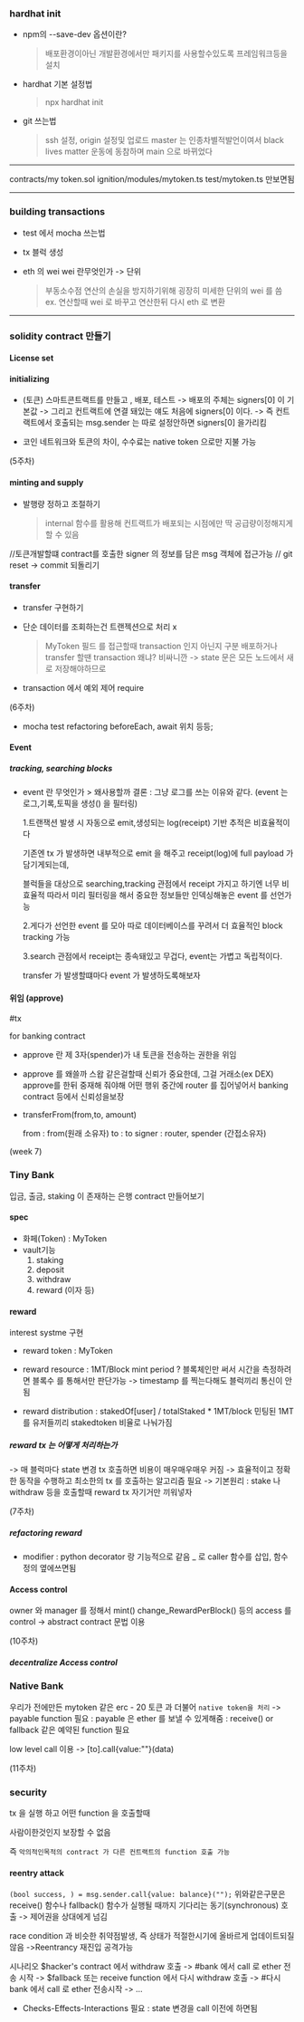 ### hardhat init

- npm의 --save-dev 옵션이란?

  > 배포환경이아닌 개발환경에서만 패키지를 사용할수있도록 프레임워크등을 설치

- hardhat 기본 설정법

  > npx hardhat init

- git 쓰는법
  > ssh 설정, origin 설정및 업로드
  > master 는 인종차별적발언이여서 black lives matter 운동에 동참하며 main 으로 바뀌었다

---

contracts/my token.sol
ignition/modules/mytoken.ts
test/mytoken.ts
만보면됨

---

### building transactions

- test 에서 mocha 쓰는법

- tx 블럭 생성

- eth 의 wei wei 란무엇인가 -> 단위
  > 부동소수점 연산의 손실을 방지하기위해 굉장히 미세한 단위의 wei 를 씀
  > ex. 연산할때 wei 로 바꾸고 연산한뒤 다시 eth 로 변환

---

### solidity contract 만들기

#### License set

#### initializing

- (토큰) 스마트콘트랙트를 만들고 , 배포, 테스트
  -> 배포의 주체는 signers[0] 이 기본값
  -> 그리고 컨트랙트에 연결 돼있는 얘도 처음에 signers[0] 이다.
  -> 즉 컨트랙트에서 호출되는 msg.sender 는 따로 설정안하면 signers[0] 을가리킴

- 코인 네트워크와 토큰의 차이, 수수료는 native token 으로만 지불 가능

(5주차)

#### minting and supply

- 발행량 정하고 조절하기
  > internal 함수를 활용해 컨트랙트가 배포되는 시점에만 딱 공급량이정해지게 할 수 있음

//토큰개발할떄 contract를 호출한 signer 의 정보를 담은 msg 객체에 접근가능
// git reset -> commit 되돌리기

#### transfer

- transfer 구현하기

- 단순 데이터를 조회하는건 트랜젝션으로 처리 x

  > MyToken 필드 를 접근할때 transaction 인지 아닌지 구분
  > 배포하거나 transfer 할땐 transaction
  > 왜냐? 비싸니깐 -> state 문은 모든 노드에서 새로 저장해야하므로

- transaction 에서 예외 제어 require

(6주차)

- mocha test refactoring
  beforeEach, await 위치 등등;

#### Event

##### tracking, searching blocks

- event 란 무엇인가 > 왜사용할까
  결론 : 그냥 로그를 쓰는 이유와 같다.
  (event 는 로그,기록,토픽을 생성() 을 필터링)

  1.트랜잭션 발생 시 자동으로 emit,생성되는 log(receipt) 기반 추적은 비효율적이다

  기존엔 tx 가 발생하면 내부적으로 emit 을 해주고
  receipt(log)에 full payload 가 담기게되는데,

  블럭들을 대상으로 searching,tracking 관점에서 receipt 가지고 하기엔 너무 비효율적
  따라서 미리 필터링을 해서 중요한 정보들만 인덱싱해놓은 event 를 선언가능

  2.게다가 선언한 event 를 모아 따로 데이터베이스를 꾸려서 더 효율적인 block tracking 가능

  3.search 관점에서 receipt는 종속돼있고 무겁다, event는 가볍고 독립적이다.

  transfer 가 발생할떄마다 event 가 발생하도록해보자

#### 위임 (approve)

#tx

for banking contract

- approve 란
  제 3자(spender)가 내 토큰을 전송하는 권한을 위임

- approve 를 왜쓸까
  스왑 같은걸할때 신뢰가 중요한데, 그걸 거래소(ex DEX) approve를 한뒤 중재해 줘야해
  어떤 행위 중간에 router 를 집어넣어서 banking contract 등에서 신뢰성을보장

- transferFrom(from,to, amount)

  from : from(원래 소유자)
  to : to
  signer : router, spender (간접소유자)

(week 7)

### Tiny Bank

입금, 출금, staking 이 존재하는 은행 contract 만들어보기

#### spec

- 화페(Token) : MyToken
- vault기능
  1. staking
  2. deposit
  3. withdraw
  4. reward (이자 등)

#### reward

interest systme 구현

- reward token : MyToken
- reward resource : 1MT/Block mint
  period ?
  블록체인만 써서 시간을 측정하려면
  블록수 를 통해서만 판단가능
  -> timestamp 를 찍는다해도 블럭끼리 통신이 안됨

- reward distribution : stakedOf[user] / totalStaked \* 1MT/block
  민팅된 1MT 를 유저들끼리 stakedtoken 비율로 나눠가짐

##### reward tx 는 어떻게 처리하는가

-> 매 블럭마다 state 변경 tx 호출하면 비용이 매우매우매우 커짐
-> 효율적이고 정확한 동작을 수행하고 최소한의 tx 를 호출하는 알고리즘 필요
-> 기본원리 : stake 나 withdraw 등을 호출할때 reward tx 자기거만 끼워넣자

(7주차)

##### refactoring reward

- modifier
  : python decorator 랑 기능적으로 같음
  \_ 로 caller 함수를 삽입, 함수 정의 옆에쓰면됨

#### Access control

owner 와 manager 를 정해서 mint() change_RewardPerBlock() 등의 access 를 control
-> abstract contract 문법 이용

(10주차)

##### decentralize Access control

### Native Bank

우리가 전에만든 mytoken 같은 erc - 20 토큰 과 더불어
`native token을 처리`
-> payable function 필요
: payable 은 ether 를 보낼 수 있게해줌
: receive() or fallback 같은 예약된 function 필요

low level call 이용
-> [to].call{value:""}(data)

(11주차)

### security

tx 을 실행 하고 어떤 function 을 호출할때

사람이한것인지 보장할 수 없음

즉
`악의적인목적의 contract 가 다른 컨트랙트의 function 호출 가능`

#### reentry attack

`(bool success, ) = msg.sender.call{value: balance}("");`
위와같은구문은 receive() 함수나 fallback() 함수가 실행될 때까지 기다리는 동기(synchronous) 호출
-> 제어권을 상대에게 넘김

race condition 과 비슷한 취약점발생,
즉 상태가 적절한시기에 올바르게 업데이트되질않음
->Reentrancy 재진입 공격가능

시나리오
$hacker's contract 에서 withdraw 호출
-> #bank 에서 call 로 ether 전송 시작
-> $fallback 또는 receive function 에서 다시 withdraw 호출
-> #다시 bank 에서 call 로 ether 전송시작
-> ...

- Checks-Effects-Interactions 필요
  : state 변경을 call 이전에 하면됨
